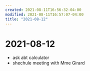 ```yaml
---
created: 2021-08-11T16:56:32-04:00
modified: 2021-08-11T16:57:07-04:00
title: "2021-08-12"
---
```


# 2021-08-12

- ask abt calculator
- shechule meeting with Mme Girard
